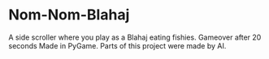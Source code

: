 # Nom-Nom-Blahaj

A side scroller where you play as a Blahaj eating fishies. Gameover after 20 seconds Made in PyGame. Parts of this project were made by AI.
